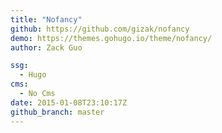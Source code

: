 ```yaml
---
title: "Nofancy"
github: https://github.com/gizak/nofancy
demo: https://themes.gohugo.io/theme/nofancy/
author: Zack Guo

ssg:
  - Hugo
cms:
  - No Cms
date: 2015-01-08T23:10:17Z
github_branch: master
---
```


